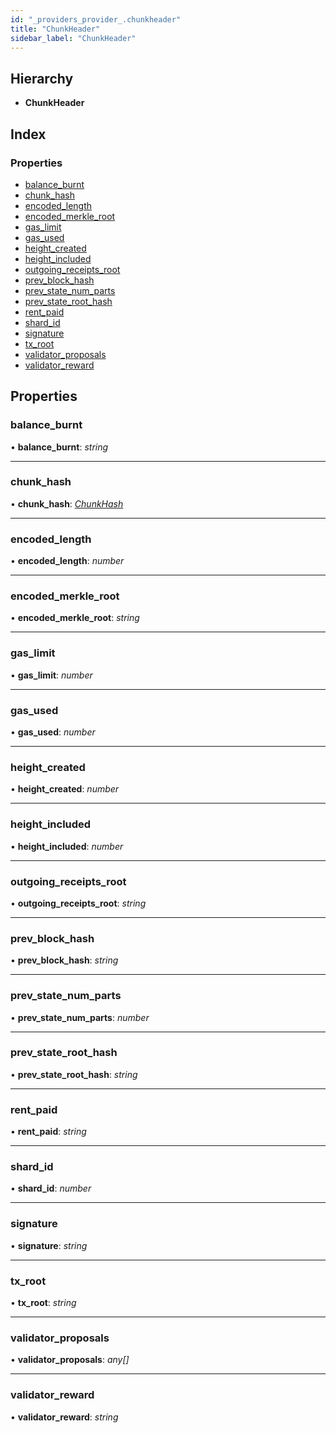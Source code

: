 ```yaml
---
id: "_providers_provider_.chunkheader"
title: "ChunkHeader"
sidebar_label: "ChunkHeader"
---
```


## Hierarchy

* **ChunkHeader**

## Index

### Properties

* [balance_burnt](_providers_provider_.chunkheader.md#balance_burnt)
* [chunk_hash](_providers_provider_.chunkheader.md#chunk_hash)
* [encoded_length](_providers_provider_.chunkheader.md#encoded_length)
* [encoded_merkle_root](_providers_provider_.chunkheader.md#encoded_merkle_root)
* [gas_limit](_providers_provider_.chunkheader.md#gas_limit)
* [gas_used](_providers_provider_.chunkheader.md#gas_used)
* [height_created](_providers_provider_.chunkheader.md#height_created)
* [height_included](_providers_provider_.chunkheader.md#height_included)
* [outgoing_receipts_root](_providers_provider_.chunkheader.md#outgoing_receipts_root)
* [prev_block_hash](_providers_provider_.chunkheader.md#prev_block_hash)
* [prev_state_num_parts](_providers_provider_.chunkheader.md#prev_state_num_parts)
* [prev_state_root_hash](_providers_provider_.chunkheader.md#prev_state_root_hash)
* [rent_paid](_providers_provider_.chunkheader.md#rent_paid)
* [shard_id](_providers_provider_.chunkheader.md#shard_id)
* [signature](_providers_provider_.chunkheader.md#signature)
* [tx_root](_providers_provider_.chunkheader.md#tx_root)
* [validator_proposals](_providers_provider_.chunkheader.md#validator_proposals)
* [validator_reward](_providers_provider_.chunkheader.md#validator_reward)

## Properties

###  balance_burnt

• **balance_burnt**: *string*

___

###  chunk_hash

• **chunk_hash**: *[ChunkHash](../modules/_providers_provider_.md#chunkhash)*

___

###  encoded_length

• **encoded_length**: *number*

___

###  encoded_merkle_root

• **encoded_merkle_root**: *string*

___

###  gas_limit

• **gas_limit**: *number*

___

###  gas_used

• **gas_used**: *number*

___

###  height_created

• **height_created**: *number*

___

###  height_included

• **height_included**: *number*

___

###  outgoing_receipts_root

• **outgoing_receipts_root**: *string*

___

###  prev_block_hash

• **prev_block_hash**: *string*

___

###  prev_state_num_parts

• **prev_state_num_parts**: *number*

___

###  prev_state_root_hash

• **prev_state_root_hash**: *string*

___

###  rent_paid

• **rent_paid**: *string*

___

###  shard_id

• **shard_id**: *number*

___

###  signature

• **signature**: *string*

___

###  tx_root

• **tx_root**: *string*

___

###  validator_proposals

• **validator_proposals**: *any[]*

___

###  validator_reward

• **validator_reward**: *string*
